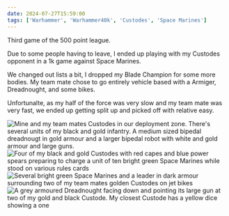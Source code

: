```yaml
---
date: 2024-07-27T15:59:00
tags: ['Warhammer', 'Warhammer40k', 'Custodes', 'Space Marines']
---
```


Third game of the 500 point league.

Due to some people having to leave, I ended up playing with my Custodes opponent in a 1k game against Space Marines.

We changed out lists a bit, I dropped my Blade Champion for some more bodies. My team mate chose to go entirely vehicle based with a Armiger, Dreadnought, and some bikes.

Unfortunalte, as my half of the force was very slow and my team mate was very fast, we ended up getting split up and picked off with relative easy.

![Mine and my team mates Custodes in our deployment zone. There's several units of my black and gold infantry. A medium sized bipedal dreadnougt in gold armour and a larger bipedal robot with white and gold armour and large guns.](https://cdn.geekyaubergine.com/2024/07/27/IMG_7057.jpeg)
![Four of my black and gold Custodes with red capes and blue power spears preparing to charge a unit of ten bright green Space Marines while stood on various rules cards](https://cdn.geekyaubergine.com/2024/07/27/IMG_7067.jpeg)
![Several bright green Space Marines and a leader in dark armour surrounding two of my team mates golden Custodes on jet bikes](https://cdn.geekyaubergine.com/2024/07/27/IMG_7069.jpeg)
![A grey armoured Dreadnought facing down and pointing its large gun at two of my gold and black Custode. My closest Custode has a yellow dice showing a one](https://cdn.geekyaubergine.com/2024/07/27/IMG_7083.jpeg)
